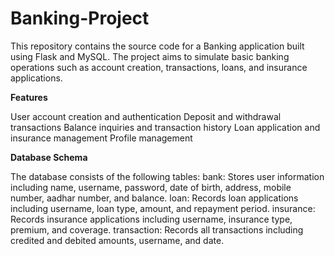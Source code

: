 # Banking-Project
This repository contains the source code for a Banking application built using Flask and MySQL. The project aims to simulate basic banking operations such as account creation, transactions, loans, and insurance applications.

**Features**

User account creation and authentication
Deposit and withdrawal transactions
Balance inquiries and transaction history
Loan application and insurance management
Profile management

**Database Schema**

The database consists of the following tables:
bank: Stores user information including name, username, password, date of birth, address, mobile number, aadhar number, and balance.
loan: Records loan applications including username, loan type, amount, and repayment period.
insurance: Records insurance applications including username, insurance type, premium, and coverage.
transaction: Records all transactions including credited and debited amounts, username, and date.
